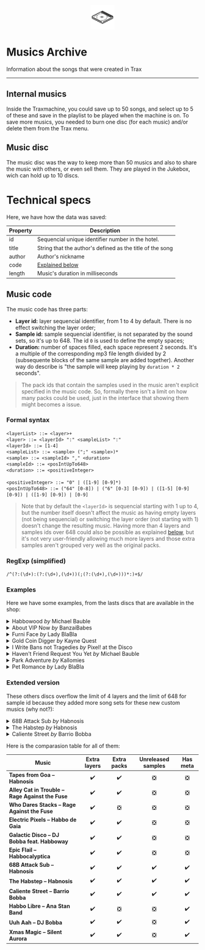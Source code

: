 <div align="center"><img src="./docs/img/cd.png" width="64" /></div>

# Musics Archive

Information about the songs that were created in Trax

---

## Internal musics

Inside the Traxmachine, you could save up to 50 songs, and select up to 5 of these and save in the playlist to be played when the machine is on. To save more musics, you needed to burn one disc (for each music) and/or delete them from the Trax menu.

## Music disc

The music disc was the way to keep more than 50 musics and also to share the music with others, or even sell them. They are played in the Jukebox, wich can hold up to 10 discs.

# Technical specs

Here, we have how the data was saved:

| Property | Description |
|---|---|
| id | Sequencial unique identifier number in the hotel. |
| title | String that the author's defined as the title of the song |
| author | Author's nickname |
| code | [Explained below](#music-code) |
| length | Music's duration in milliseconds |

## <a name="music-code"></a>Music code

The music code has three parts:

- **Layer id:** layer sequencial identifier, from 1 to 4 by default. There is no effect switching the layer order;
- **Sample id:** sample sequencial identifier, is not separated by the sound sets, so it's up to 648. The id `0` is used to define the empty spaces;
- **Duration:** number of spaces filled, each space represent 2 seconds. It's a multiple of the corresponding mp3 file length divided by 2 (subsequente blocks of the same sample are added together). Another way do describe is "the sample will keep playing by `duration * 2` seconds".

> The pack ids that contain the samples used in the music aren't explicit specified in the music code. So, formally there isn't a limit on how many packs could be used, just in the interface that showing them might becomes a issue.

### Formal syntax

```ebnf
<layerList> ::= <layer>+
<layer> ::= <layerId> ":" <sampleList> ":"
<layerId> ::= [1-4]
<sampleList> ::= <sample> (";" <sample>)*
<sample> ::= <sampleId> "," <duration>
<sampleId> ::= <posIntUpTo648>
<duration> ::= <positiveInteger>

<positiveInteger> ::= "0" | ([1-9] [0-9]*)
<posIntUpTo648> ::= ("64" [0-8]) | ("6" [0-3] [0-9]) | ([1-5] [0-9] [0-9]) | ([1-9] [0-9]) | [0-9]
```

> Note that by default the `<layerId>` is sequencial starting with 1 up to 4, but the number itself doesn't affect the music as having empty layers (not being sequencial) or switching the layer order (not starting with 1) doesn't change the resulting music. Having more than 4 layers and samples ids over 648 could also be possible as explained [below](#extended-version), but it's not very user-friendly allowing much more layers and those extra samples aren't grouped very well as the original packs.

### RegExp (simplified)

```regexp
/^(?:(\d+):(?:(\d+),(\d+))(;(?:(\d+),(\d+)))*:)+$/
```

### Examples

Here we have some examples, from the lasts discs that are available in the shop:

<details>
<summary>Habbowood <i>by</i> Michael Bauble</summary>

```
1:280,4;265,4;264,4;263,8;0,16:2:262,4;263,8;266,4;267,4;264,12;262,4:3:0,4;268,8;269,4;270,4;268,8;282,4;285,4:4:0,20;74,4;75,3;81,3;0,6:
```
</details>

<details>
<summary>About VIP Now <i>by</i> BanzaiBabes</summary>

```
1:152,20;146,1;0,1;152,4;151,4;152,20;153,4:2:0,8;145,12;146,1;0,1;145,4;0,1;151,2;0,1;145,20;0,1;150,2;0,1:3:0,10;150,2;146,1;0,1;150,2;146,1;0,1;150,2;146,1;0,7;151,2;0,2;150,2;146,1;0,1;150,2;146,1;0,1;150,2;0,1;146,1;0,1;146,1;0,1;146,3;0,4:4:0,4;148,2;147,2;148,2;147,2;148,2;147,2;148,2;147,2;148,4;147,2;148,6;147,2;148,2;147,2;148,2;147,2;148,2;147,2;148,2;147,2;0,4:
```
</details>

<details>
<summary>Furni Face <i>by</i> Lady BlaBla</summary>

```
1:379,4;45,4;0,1;205,2;42,5;37,4;384,2;41,4;42,5;0,2:2:0,3;199,3;0,1;383,3;519,4;515,8;519,8;39,2;0,1:3:0,2;205,2;382,4;522,2;516,12;518,8;0,3:4:0,4;386,2;0,2;43,1;0,1;207,3;202,1;520,8;44,2;0,2;520,4;207,3:
```
</details>

<details>
<summary>Gold Coin Digger <i>by</i> Kayne Quest</summary>

```
1:104,10;102,8;104,4;102,8;104,4:2:0,2;181,8;182,8;181,4;182,8;130,2;106,2:3:0,2;105,2;106,2;186,3;187,1;185,1;184,1;185,1;184,1;185,1;184,1;185,1;187,1;186,3;187,1;185,1;184,1;185,1;184,1;185,1;184,1;185,1;184,1;72,1;100,2;0,1:4:0,4;103,6;133,1;101,1;133,1;101,1;133,1;101,1;133,1;101,1;103,4;133,1;101,1;133,1;101,1;133,1;101,1;133,1;101,1;105,2;101,1;0,1:
```
</details>

<details>
<summary>I Write Bans not Tragedies <i>by</i> Pixel! at the Disco</summary>

```
1:248,4;247,4;252,4;251,8;245,4;250,4;252,4:2:359,4;250,4;359,4;345,8;0,4;359,8:3:0,3;347,1;359,4;352,8;342,4;350,4;342,4;350,4:4:0,3;357,1;334,4;246,4;343,12;334,4;340,2;0,1;347,1:
```
</details>

<details>
<summary>Haven't Friend Request You Yet <i>by</i> Michael Bauble</summary>

```
1:280,4;281,4;282,4;283,4;284,4;285,4;286,4;287,4;288,4:2:0,36:3:0,36:4:0,36:
```
</details>

<details>
<summary>Park Adventure <i>by</i> Kallomies</summary>

```
1:200,12;199,3;201,1;200,28:2:0,2;190,1;0,1;191,1;0,1;192,1;0,1;190,2;191,1;192,1;190,2;0,1;193,2;190,2;191,1;0,1;190,1;192,2;0,1;191,2;178,2;0,1;178,2;0,1;178,2;0,2;177,2;0,1;176,4:3:0,8;176,2;0,1;177,2;0,3;179,2;0,2;177,2;0,2;176,2;0,1;178,6;0,1;178,2;0,2;177,4;176,2:4:0,8;197,16;0,20:
```
</details>

<details>
<summary>Pet Romance <i>by</i> Lady BlaBla</summary>

```
1:118,1;0,1;136,2;0,2;137,2;0,2;137,2;136,2;137,2;136,4;71,6;0,4:2:121,6;122,4;123,4;122,4;123,2;122,4;0,2;169,2;0,2:3:0,1;125,1;143,8;68,2;165,2;69,1;0,1;69,1;168,1;169,2;69,1;0,1;69,1;125,1;143,4;167,1;0,1:4:0,2;120,8;138,4;120,6;138,6;66,2;121,2:
```
</details>

### Extended version

These others discs overflow the limit of 4 layers and the limit of 648 for sample id because they added more song sets for these new custom musics (why not?):

<details>
<summary>68B Attack Sub <i>by</i> Habnosis</summary>

```
1:688,32;691,32;697,36;697,2;0,2;697,8;697,3;0,1;697,28:2:0,6;687,34;0,4;688,4;0,4;687,8;688,4;695,8;696,8;695,8;696,8;0,16;687,12;0,10;97,2;689,2;0,2;688,4:3:0,15;689,2;0,7;693,4;0,3;106,2;0,8;106,4;0,1;690,2;0,8;693,4;0,2;690,2;689,2;0,12;690,2;689,2;0,10;693,4;0,22;690,2;693,8;0,4;693,4:4:0,12;693,4;129,14;0,2;129,14;0,2;129,14;698,4;0,14;129,12;129,1;0,1;129,1;0,1;129,12;129,1;0,1;129,1;0,9;129,6;0,2;129,8:5:0,44;693,4;0,12;693,4;0,20;688,4;0,2;688,4;690,2;0,7;106,2;0,6;104,7;0,11;44,2:6:0,4;50,10;0,24;700,2;104,1;0,1;104,1;0,1;104,1;0,17;694,2;0,6;698,4;0,12;698,2;689,2;0,5;106,2;0,5;698,2;689,2;0,2;694,2:7:0,8;67,4;0,18;63,2;0,26;692,2;0,2;692,16;0,2;692,36;0,4;692,8;695,4;0,4;696,8:8:0,48;695,8;696,8;0,12;693,4;0,16;699,2;0,2;699,2;0,2;699,4;0,4;699,2;0,2;699,2;0,4;699,2;0,2;699,2:meta,1;c,1
```
</details>

<details>
<summary>The Habstep <i>by</i> Habnosis</summary>

```
1:672,12;673,2;0,2;672,12;673,2;0,2;672,12;0,12;672,4;673,2;0,2;672,12;672,3;0,1;672,12;673,2;0,10;672,12;673,2;0,2;672,12;673,2:2:671,44;0,4;671,48;0,22;18,2;0,7;81,3:3:0,8;675,38;0,18;675,22;675,1;0,5;675,4;0,23;20,8;21,1;20,6;21,1:4:0,12;670,4;0,15;20,4;26,1;20,3;21,1;20,4;26,1;0,2;20,1;21,3;20,1;21,1;20,1;21,1;0,1;20,6;21,1;73,12;20,1;73,2;73,1;0,1;670,4;0,18;670,4;0,4;670,4;0,4;670,4;0,4;670,4:5:0,16;676,12;676,3;0,1;676,12;676,3;0,5;676,8;685,4;676,20;676,2;0,2;676,14;0,2;676,12;676,3;0,1;676,4;676,3;0,1;676,4;676,3:6:0,32;670,28;0,4;670,8;0,4;670,4;0,8;670,8;0,1;43,1;0,6;669,40:7:0,31;15,1;0,8;681,1;0,5;680,2;678,2;679,2;678,2;679,2;678,2;679,2;678,2;679,2;684,4;681,1;0,1;683,2;684,4;681,1;0,1;683,2;684,2;682,2;684,6;683,2;684,2;682,2;684,8;0,8;36,2;0,10;36,2;0,2;36,2;0,2;36,2:8:0,14;15,1;17,1;0,1;56,2;0,11;18,2;0,12;686,4;0,27;15,1;0,3;18,2;0,19;677,4;0,12;81,3;0,1;674,16;674,3:meta,1;c,1
```
</details>

<details>
<summary>Caliente Street <i>by</i> Barrio Bobba</summary>

```
1:163,6;0,12;214,2;0,8;490,14;490,1;0,1;490,16;0,33;261,2;313,1;0,22;654,4:2:164,4;167,1;0,1;167,1;0,1;650,16;167,1;0,1;654,12;0,2;654,2;0,2;654,14;0,2;654,12;654,3;0,1;654,4;0,4;654,12;654,3;0,1;654,4:3:0,4;658,10;0,2;658,6;0,1;429,2;0,3;658,14;658,1;0,1;658,8;0,8;658,14;0,2;658,48:4:0,8;651,2;652,2;651,2;652,2;651,2;652,2;651,2;652,2;0,8;653,1;0,3;653,1;0,1;653,1;0,3;653,1;312,1;0,15;167,1;0,8;653,1;0,18;313,1;0,11;312,1;0,20;653,1;0,2;313,1:5:0,6;313,1;261,2;0,15;163,2;0,1;168,1;0,10;429,2;0,4;651,2;652,6;651,2;652,2;651,2;652,2;651,6;652,2;651,6;652,2;0,2;652,6;0,2;651,2;652,2;651,2;652,2;651,2;652,2;651,2;0,8;652,13;167,1:6:0,12;417,4;0,4;417,24;429,2;0,28;214,2;653,1;0,5;164,2;653,1;0,7;653,1;0,7;653,1;0,6;168,1;0,8;653,1:7:0,44;650,32;649,32;0,2;214,2;0,2;214,2:8:0,48;653,1;0,11;657,16;656,32;657,3;0,1;657,3:meta,1;c,1
```
</details>

Here is the comparasion table for all of them:

| Music                                            | Extra layers | Extra packs | Unreleased samples | Has meta |
| ------------------------------------------------ | :----------: | :---------: | :----------------: | :------: |
| **Tapes from Goa – Habnosis**                    |      ✔️     |     ✔️     |         ❎        |    ❎   |
| **Alley Cat in Trouble – Rage Against the Fuse** |      ✔️     |     ✔️     |         ❎        |    ❎   |
| **Who Dares Stacks – Rage Against the Fuse**     |      ✔️     |     ❎     |         ❎        |    ❎   |
| **Electric Pixels – Habbo de Gaia**              |      ✔️     |     ✔️     |         ❎        |    ❎   |
| **Galactic Disco – DJ Bobba feat. Habboway**     |      ✔️     |     ✔️     |         ❎        |    ❎   |
| **Epic Flail – Habbocalyptica**                  |      ✔️     |     ✔️     |         ❎        |    ❎   |
| **68B Attack Sub – Habnosis**                    |      ✔️     |     ✔️     |         ✔️        |    ✔️   |
| **The Habstep – Habnosis**                       |      ✔️     |     ✔️     |         ✔️        |    ✔️   |
| **Caliente Street – Barrio Bobba**               |      ✔️     |     ✔️     |         ✔️        |    ✔️   |
| **Habbo Libre – Ana Stan Band**                  |      ✔️     |     ❎     |         ❎        |    ✔️   |
| **Uuh Aah – DJ Bobba**                           |      ✔️     |     ✔️     |         ❎        |    ✔️   |
| **Xmas Magic – Silent Aurora**                   |      ✔️     |     ✔️     |         ❎        |    ✔️   |
